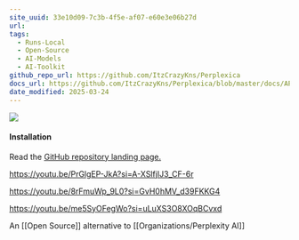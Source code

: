 ```yaml
---
site_uuid: 33e10d09-7c3b-4f5e-af07-e60e3e06b27d
url: 
tags:
  - Runs-Local
  - Open-Source
  - AI-Models
  - AI-Toolkit
github_repo_url: https://github.com/ItzCrazyKns/Perplexica
docs_url: https://github.com/ItzCrazyKns/Perplexica/blob/master/docs/API/SEARCH.md
date_modified: 2025-03-24
---
```



![](https://i.imgur.com/3BW2nlx.png)

#### Installation
Read the [GitHub repository landing page.](https://github.com/ItzCrazyKns/Perplexica)

https://youtu.be/PrGlgEP-JkA?si=A-XSlfjIJ3_CF-6r

https://youtu.be/8rFmuWp_9L0?si=GvH0hMV_d39FKKG4

https://youtu.be/me5SyOFegWo?si=uLuXS3O8XOqBCvxd




An [[Open Source]] alternative to [[Organizations/Perplexity AI]]

